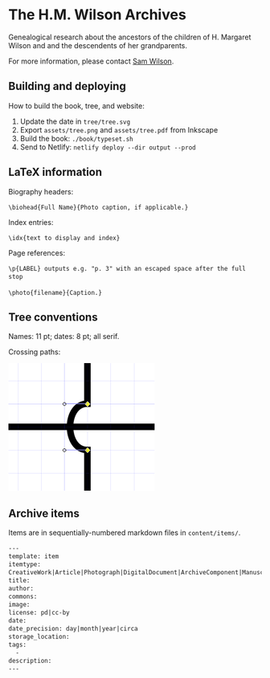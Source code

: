The H.M. Wilson Archives
========================

Genealogical research about the ancestors of the children of H. Margaret Wilson
and and the descendents of her grandparents.

For more information, please contact [Sam Wilson](https://samwilson.id.au/).

## Building and deploying

How to build the book, tree, and website:

1. Update the date in `tree/tree.svg`
1. Export `assets/tree.png` and `assets/tree.pdf` from Inkscape
2. Build the book: `./book/typeset.sh`
1. Send to Netlify: `netlify deploy --dir output --prod`

## LaTeX information

Biography headers:

	\biohead{Full Name}{Photo caption, if applicable.}

Index entries:

	\idx{text to display and index}

Page references:

	\p{LABEL} outputs e.g. "p. 3" with an escaped space after the full stop

    \photo{filename}{Caption.}

## Tree conventions

Names: 11 pt; dates: 8 pt; all serif.

Crossing paths:

![Paths crossing](tree/path-jumping.png)

## Archive items

Items are in sequentially-numbered markdown files in `content/items/`.

```
---
template: item
itemtype: CreativeWork|Article|Photograph|DigitalDocument|ArchiveComponent|Manuscript
title: 
author: 
commons: 
image: 
license: pd|cc-by
date: 
date_precision: day|month|year|circa
storage_location: 
tags:
  - 
description: 
---
```
